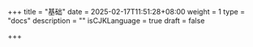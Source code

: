 +++
title = "基础"
date = 2025-02-17T11:51:28+08:00
weight = 1
type = "docs"
description = ""
isCJKLanguage = true
draft = false

+++

> 
